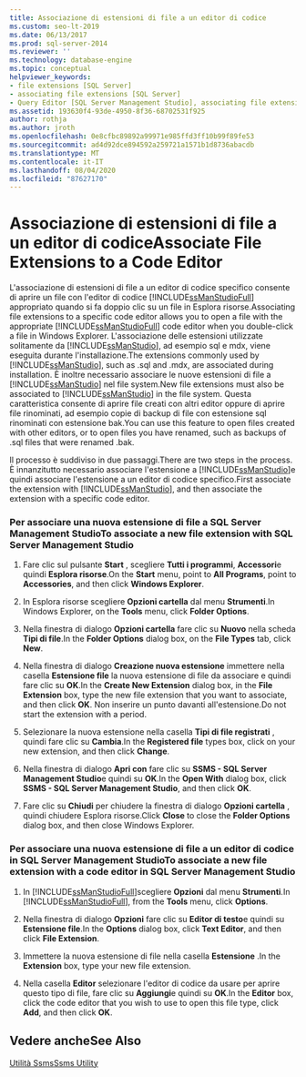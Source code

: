 ```yaml
---
title: Associazione di estensioni di file a un editor di codice
ms.custom: seo-lt-2019
ms.date: 06/13/2017
ms.prod: sql-server-2014
ms.reviewer: ''
ms.technology: database-engine
ms.topic: conceptual
helpviewer_keywords:
- file extensions [SQL Server]
- associating file extensions [SQL Server]
- Query Editor [SQL Server Management Studio], associating file extensions
ms.assetid: 193630f4-93de-4950-8f36-68702531f925
author: rothja
ms.author: jroth
ms.openlocfilehash: 0e8cfbc89892a99971e985ffd3ff10b99f89fe53
ms.sourcegitcommit: ad4d92dce894592a259721a1571b1d8736abacdb
ms.translationtype: MT
ms.contentlocale: it-IT
ms.lasthandoff: 08/04/2020
ms.locfileid: "87627170"
---
```

# <a name="associate-file-extensions-to-a-code-editor"></a><span data-ttu-id="55a83-102">Associazione di estensioni di file a un editor di codice</span><span class="sxs-lookup"><span data-stu-id="55a83-102">Associate File Extensions to a Code Editor</span></span>
  <span data-ttu-id="55a83-103">L'associazione di estensioni di file a un editor di codice specifico consente di aprire un file con l'editor di codice [!INCLUDE[ssManStudioFull](../../includes/ssmanstudiofull-md.md)] appropriato quando si fa doppio clic su un file in Esplora risorse.</span><span class="sxs-lookup"><span data-stu-id="55a83-103">Associating file extensions to a specific code editor allows you to open a file with the appropriate [!INCLUDE[ssManStudioFull](../../includes/ssmanstudiofull-md.md)] code editor when you double-click a file in Windows Explorer.</span></span> <span data-ttu-id="55a83-104">L'associazione delle estensioni utilizzate solitamente da [!INCLUDE[ssManStudio](../../includes/ssmanstudio-md.md)], ad esempio sql e mdx, viene eseguita durante l'installazione.</span><span class="sxs-lookup"><span data-stu-id="55a83-104">The extensions commonly used by [!INCLUDE[ssManStudio](../../includes/ssmanstudio-md.md)], such as .sql and .mdx, are associated during installation.</span></span> <span data-ttu-id="55a83-105">È inoltre necessario associare le nuove estensioni di file a [!INCLUDE[ssManStudio](../../includes/ssmanstudio-md.md)] nel file system.</span><span class="sxs-lookup"><span data-stu-id="55a83-105">New file extensions must also be associated to [!INCLUDE[ssManStudio](../../includes/ssmanstudio-md.md)] in the file system.</span></span> <span data-ttu-id="55a83-106">Questa caratteristica consente di aprire file creati con altri editor oppure di aprire file rinominati, ad esempio copie di backup di file con estensione sql rinominati con estensione bak.</span><span class="sxs-lookup"><span data-stu-id="55a83-106">You can use this feature to open files created with other editors, or to open files you have renamed, such as backups of .sql files that were renamed .bak.</span></span>  
  
 <span data-ttu-id="55a83-107">Il processo è suddiviso in due passaggi.</span><span class="sxs-lookup"><span data-stu-id="55a83-107">There are two steps in the process.</span></span> <span data-ttu-id="55a83-108">È innanzitutto necessario associare l'estensione a [!INCLUDE[ssManStudio](../../includes/ssmanstudio-md.md)]e quindi associare l'estensione a un editor di codice specifico.</span><span class="sxs-lookup"><span data-stu-id="55a83-108">First associate the extension with [!INCLUDE[ssManStudio](../../includes/ssmanstudio-md.md)], and then associate the extension with a specific code editor.</span></span>  
  
### <a name="to-associate-a-new-file-extension-with-sql-server-management-studio"></a><span data-ttu-id="55a83-109">Per associare una nuova estensione di file a SQL Server Management Studio</span><span class="sxs-lookup"><span data-stu-id="55a83-109">To associate a new file extension with SQL Server Management Studio</span></span>  
  
1.  <span data-ttu-id="55a83-110">Fare clic sul pulsante **Start** , scegliere **Tutti i programmi**, **Accessori**e quindi **Esplora risorse**.</span><span class="sxs-lookup"><span data-stu-id="55a83-110">On the **Start** menu, point to **All Programs**, point to **Accessories**, and then click **Windows Explorer**.</span></span>  
  
2.  <span data-ttu-id="55a83-111">In Esplora risorse scegliere **Opzioni cartella** dal menu **Strumenti**.</span><span class="sxs-lookup"><span data-stu-id="55a83-111">In Windows Explorer, on the **Tools** menu, click **Folder Options**.</span></span>  
  
3.  <span data-ttu-id="55a83-112">Nella finestra di dialogo **Opzioni cartella** fare clic su **Nuovo** nella scheda **Tipi di file**.</span><span class="sxs-lookup"><span data-stu-id="55a83-112">In the **Folder Options** dialog box, on the **File Types** tab, click **New**.</span></span>  
  
4.  <span data-ttu-id="55a83-113">Nella finestra di dialogo **Creazione nuova estensione** immettere nella casella **Estensione file** la nuova estensione di file da associare e quindi fare clic su **OK**.</span><span class="sxs-lookup"><span data-stu-id="55a83-113">In the **Create New Extension** dialog box, in the **File Extension** box, type the new file extension that you want to associate, and then click **OK**.</span></span> <span data-ttu-id="55a83-114">Non inserire un punto davanti all'estensione.</span><span class="sxs-lookup"><span data-stu-id="55a83-114">Do not start the extension with a period.</span></span>  
  
5.  <span data-ttu-id="55a83-115">Selezionare la nuova estensione nella casella **Tipi di file registrati** , quindi fare clic su **Cambia**.</span><span class="sxs-lookup"><span data-stu-id="55a83-115">In the **Registered file** types box, click on your new extension, and then click **Change**.</span></span>  
  
6.  <span data-ttu-id="55a83-116">Nella finestra di dialogo **Apri con** fare clic su **SSMS - SQL Server Management Studio**e quindi su **OK**.</span><span class="sxs-lookup"><span data-stu-id="55a83-116">In the **Open With** dialog box, click **SSMS - SQL Server Management Studio**, and then click **OK**.</span></span>  
  
7.  <span data-ttu-id="55a83-117">Fare clic su **Chiudi** per chiudere la finestra di dialogo **Opzioni cartella** , quindi chiudere Esplora risorse.</span><span class="sxs-lookup"><span data-stu-id="55a83-117">Click **Close** to close the **Folder Options** dialog box, and then close Windows Explorer.</span></span>  
  
### <a name="to-associate-a-new-file-extension-with-a-code-editor-in-sql-server-management-studio"></a><span data-ttu-id="55a83-118">Per associare una nuova estensione di file a un editor di codice in SQL Server Management Studio</span><span class="sxs-lookup"><span data-stu-id="55a83-118">To associate a new file extension with a code editor in SQL Server Management Studio</span></span>  
  
1.  <span data-ttu-id="55a83-119">In [!INCLUDE[ssManStudioFull](../../includes/ssmanstudiofull-md.md)]scegliere **Opzioni** dal menu **Strumenti**.</span><span class="sxs-lookup"><span data-stu-id="55a83-119">In [!INCLUDE[ssManStudioFull](../../includes/ssmanstudiofull-md.md)], from the **Tools** menu, click **Options**.</span></span>  
  
2.  <span data-ttu-id="55a83-120">Nella finestra di dialogo **Opzioni** fare clic su **Editor di testo**e quindi su **Estensione file**.</span><span class="sxs-lookup"><span data-stu-id="55a83-120">In the **Options** dialog box, click **Text Editor**, and then click **File Extension**.</span></span>  
  
3.  <span data-ttu-id="55a83-121">Immettere la nuova estensione di file nella casella **Estensione** .</span><span class="sxs-lookup"><span data-stu-id="55a83-121">In the **Extension** box, type your new file extension.</span></span>  
  
4.  <span data-ttu-id="55a83-122">Nella casella **Editor** selezionare l'editor di codice da usare per aprire questo tipo di file, fare clic su **Aggiungi**e quindi su **OK**.</span><span class="sxs-lookup"><span data-stu-id="55a83-122">In the **Editor** box, click the code editor that you wish to use to open this file type, click **Add**, and then click **OK**.</span></span>  
  
## <a name="see-also"></a><span data-ttu-id="55a83-123">Vedere anche</span><span class="sxs-lookup"><span data-stu-id="55a83-123">See Also</span></span>  
 [<span data-ttu-id="55a83-124">Utilità Ssms</span><span class="sxs-lookup"><span data-stu-id="55a83-124">Ssms Utility</span></span>](../../ssms/ssms-utility.md)  
  
  
